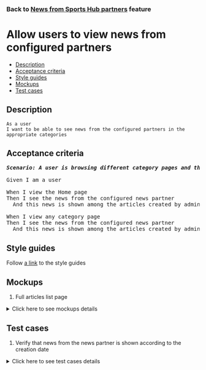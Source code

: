 ### Back to [News from Sports Hub partners](../../README.md) feature

# Allow users to view news from configured partners

- [Description](#description)
- [Acceptance criteria](#acceptance-criteria)
- [Style guides](#style-guides)
- [Mockups](#mockups)
- [Test cases](#test-cases)

## Description

    As a user
    I want to be able to see news from the configured partners in the appropriate categories

## Acceptance criteria

<pre>
<b><i>Scenario: A user is browsing different category pages and the Home page</i></b>

Given I am a user

When I view the Home page
Then I see the news from the configured news partner
  And this news is shown among the articles created by admin according to the creation date

When I view any category page
Then I see the news from the configured news partner
  And this news is shown among the articles created by admin according to the creation date
</pre>

## Style guides

Follow [a link](https://www.figma.com/proto/0zkkf5WC77OSpvyD6YXpFE/Style-guides?page-id=0%3A1&node-id=19%3A5368&viewport=266%2C48%2C0.54&scaling=min-zoom&starting-point-node-id=19%3A5368) to the style guides

## Mockups

1. Full articles list page

<details>
  <summary>Click here to see mockups details</summary>

**1. Full articles list page:**

![Full articles list page](/sports_hub_portal/mobile_application_features/news_partners/images/league_articles_page.png)

</details>

## Test cases

1. Verify that news from the news partner is shown according to the creation date

<details>
  <summary>Click here to see test cases details</summary>

### **#1. Verify that news from the news partner is shown according to the creation date**

|Preconditions|Steps|Expected result
--------------|-----|----------
|- There is some partner added</br>- There are some categories selected for the news partner|1) Examine the Home page</br>2) Go to the category news partner is configured for</br>3) Go to the category news partner is not configured for|1) There is news from the news partner configured. News from the partner is shown among the articles created by admin according to the creation date</br>2) There is news from the news partner configured which is related to this category. News from the partner is shown among the articles created by admin according to the creation date</br>3) There is no news from the news partner configured|
</details>
